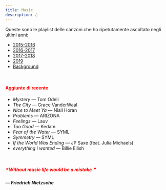 ```yaml
---
title: Music
description: ♫
---
```

Queste sono le playlist delle canzoni che ho ripetutamente ascoltato negli ultimi anni:

* [2015-2016](https://music.apple.com/it/playlist/my-2015-2016/pl.b4bf1a93707c44f89aa794dc2888e844)
* [2016-2017](https://music.apple.com/it/playlist/my-2016-2017/pl.u-PDb40o6tJ9qVro)
* [2017-2018](https://music.apple.com/it/playlist/my-2017-2018/pl.u-b3b8RKgC0qaz1d)
* [2019](https://music.apple.com/it/playlist/my-2019/pl.u-b3b8Re4H0qaz1d)
* [Background](https://music.apple.com/it/playlist/background/pl.b05fb95eaae8419b8bc2201594355ee0?l=en)

&nbsp;

#### <span style="color:red">Aggiunte di recente</span>

* _Mystery_ — Tom Odell
* _The City_ — Grace VanderWaal
* _Nice to Meet Ya_ — Niall Horan
* _Problems_ — ARIZONA
* _Feelings_ — Lauv
* _Too Good_ — Kedam
* _Fear of the Water_ — SYML
* _Symmetry_ — SYML
* _If the World Was Ending_ — JP Saxe (feat. Julia Michaels)
* _everything i wanted_ — Billie Eilish

&nbsp;

##### <span style="color:red">_❝  Without music life would be a mistake  ❞_</span>

##### — Friedrich Nietzsche
